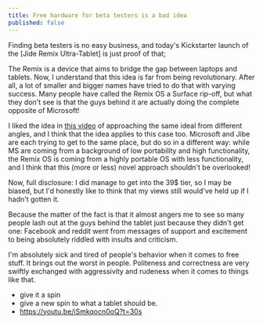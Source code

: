 ```yaml
---
title: Free hardware for beta testers is a bad idea
published: false
---
```


Finding beta testers is no easy business, and today's Kickstarter launch of the [Jide Remix Ultra-Tablet] is just proof of that;

The Remix is a device that aims to bridge the gap between laptops and tablets. Now, I understand that this idea is far from being revolutionary. After all, a lot of smaller and bigger names have tried to do that with varying success. Many people have called the Remix OS a Surface rip-off, but what they don't see is that the guys behind it are actually doing the complete opposite of Microsoft!

I liked the idea in [this video](https://youtu.be/iSmkqocn0oQ?t=30s) of approaching the same ideal from different angles, and I think that the idea applies to this case too. Microsoft and Jibe are each trying to get to the same place, but do so in a different way: while MS are coming from a background of low portability and high functionality, the Remix OS is coming from a highly portable OS with less functionality, and I think that this (more or less) novel approach shouldn't be overlooked!

Now, full disclosure: I did manage to get into the 39$ tier, so I may be biased, but I'd honestly like to think that my views still would've held up if I hadn't gotten it.

Because the matter of the fact is that it almost angers me to see so many people lash out at the guys behind the tablet just because they didn't get one: Facebook and reddit went from messages of support and excitement to being absolutely riddled with insults and criticism.

I'm absolutely sick and tired of people's behavior when it comes to free stuff. It brings out the worst in people. Politeness and correctness are very swiftly exchanged with aggressivity and rudeness when it comes to things like that.


- give it a spin
- give a new spin to what a tablet should be.
- https://youtu.be/iSmkqocn0oQ?t=30s